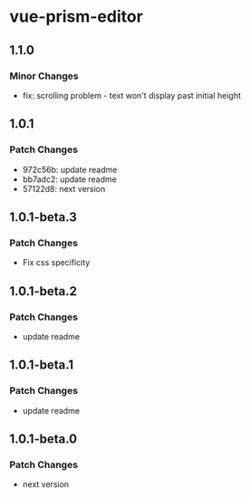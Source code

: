 # vue-prism-editor

## 1.1.0

### Minor Changes

- fix: scrolling problem - text won't display past initial height

## 1.0.1

### Patch Changes

- 972c56b: update readme
- bb7adc2: update readme
- 57122d8: next version

## 1.0.1-beta.3

### Patch Changes

- Fix css specificity

## 1.0.1-beta.2

### Patch Changes

- update readme

## 1.0.1-beta.1

### Patch Changes

- update readme

## 1.0.1-beta.0

### Patch Changes

- next version
